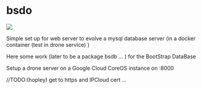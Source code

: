 # bsdo
<a href="http://104.196.249.182:8000/f6systems/bsdo"><img src="http://104.196.249.182:8000/api/badges/f6systems/bsdo/status.svg"/></a>

 Simple set up for web server to 
evolve a mysql database server 
(in a docker container 
  (test in drone service)
)

 Here some work (later to be  a
package bsdb ... ) for the 
BootStrap DataBase

Setup a drone server on a Google Cloud CoreOS instance on :8000

 //TODO:(hopley) get to https and IPCloud cert ...

